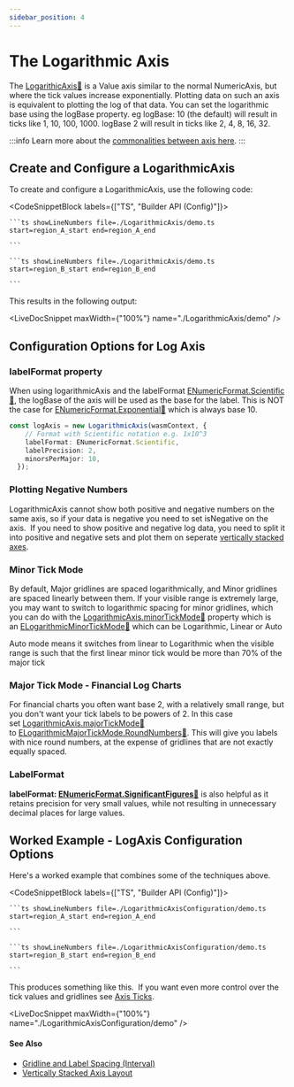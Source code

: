 ```yaml
---
sidebar_position: 4
---
```


# The Logarithmic Axis

The [LogarithicAxis:blue_book:](https://www.scichart.com/documentation/js/current/typedoc/classes/logarithmicaxis.html) is a Value axis similar to the normal NumericAxis, but where the tick values increase exponentially. Plotting data on such an axis is equivalent to plotting the log of that data. You can set the logarithmic base using the logBase property. eg logBase: 10 (the default) will result in ticks like 1, 10, 100, 1000. logBase 2 will result in ticks like 2, 4, 8, 16, 32.

:::info
Learn more about the [commonalities between axis here](/2d-charts/axis-api/axis-types/common-axis-base-type).
:::

Create and Configure a LogarithmicAxis
--------------------------------------

To create and configure a LogarithmicAxis, use the following code: 

<CodeSnippetBlock labels={["TS", "Builder API (Config)"]}>

    ```ts showLineNumbers file=./LogarithmicAxis/demo.ts start=region_A_start end=region_A_end
 
    ```

    ```ts showLineNumbers file=./LogarithmicAxis/demo.ts start=region_B_start end=region_B_end
 
    ```
 
</CodeSnippetBlock>

This results in the following output:

<LiveDocSnippet maxWidth={"100%"} name="./LogarithmicAxis/demo" />

Configuration Options for Log Axis
----------------------------------

### labelFormat property

When using logarithmicAxis and the labelFormat [ENumericFormat.Scientific:blue_book:](https://www.scichart.com/documentation/js/current/typedoc/enums/enumericformat.html), the logBase of the axis will be used as the base for the label. This is NOT the case for [ENumericFormat.Exponential:blue_book:](https://www.scichart.com/documentation/js/current/typedoc/enums/enumericformat.html) which is always base 10.

```ts
const logAxis = new LogarithmicAxis(wasmContext, {
    // Format with Scientific notation e.g. 1x10^3
    labelFormat: ENumericFormat.Scientific,
    labelPrecision: 2,
    minorsPerMajor: 10,
  });
```

### Plotting Negative Numbers

LogarithmicAxis cannot show both positive and negative numbers on the same axis, so if your data is negative you need to set isNegative on the axis.  If you need to show positive and negative log data, you need to split it into positive and negative sets and plot them on seperate [vertically stacked axes](/2d-charts/axis-api/multi-axis-and-layout/vertically-stacked-axis-layout).

### Minor Tick Mode

By default, Major gridlines are spaced logarithmically, and Minor gridlines are spaced linearly between them. If your visible range is extremely large, you may want to switch to logarithmic spacing for minor gridlines, which you can do with the [LogarithmicAxis.minorTickMode:blue_book:](https://www.scichart.com/documentation/js/current/typedoc/classes/logarithmicaxis.html#minortickmode) property which is an [ELogarithmicMinorTickMode:blue_book:](https://www.scichart.com/documentation/js/current/typedoc/enums/elogarithmicmajortickmode.html) which can be Logarithmic, Linear or Auto

Auto mode means it switches from linear to Logarithmic when the visible range is such that the first linear minor tick would be more than 70% of the major tick

### Major Tick Mode - Financial Log Charts

For financial charts you often want base 2, with a relatively small range, but you don't want your tick labels to be powers of 2. In this case set [LogarithmicAxis.majorTickMode:blue_book:](https://www.scichart.com/documentation/js/current/typedoc/classes/logarithmicaxis.html#majortickmode) to [ELogarithmicMajorTickMode.RoundNumbers:blue_book:](https://www.scichart.com/documentation/js/current/typedoc/enums/elogarithmicmajortickmode.html). This will give you labels with nice round numbers, at the expense of gridlines that are not exactly equally spaced.

### LabelFormat

**labelFormat: [ENumericFormat.SignificantFigures:blue_book:](https://www.scichart.com/documentation/js/current/typedoc/enums/enumericformat.html)** is also helpful as it retains precision for very small values, while not resulting in unnecessary decimal places for large values.

Worked Example - LogAxis Configuration Options
----------------------------------------------

Here's a worked example that combines some of the techniques above.

<CodeSnippetBlock labels={["TS", "Builder API (Config)"]}>

    ```ts showLineNumbers file=./LogarithmicAxisConfiguration/demo.ts start=region_A_start end=region_A_end
 
    ```

    ```ts showLineNumbers file=./LogarithmicAxisConfiguration/demo.ts start=region_B_start end=region_B_end
 
    ```
 
</CodeSnippetBlock>

This produces something like this.  If you want even more control over the tick values and gridlines see [Axis Ticks](/2d-charts/axis-api/axis-tick-label-interval/gridline-and-label-spacing-interval).

<LiveDocSnippet maxWidth={"100%"} name="./LogarithmicAxisConfiguration/demo" />

#### See Also

- [Gridline and Label Spacing (Interval)](/2d-charts/axis-api/axis-tick-label-interval/gridline-and-label-spacing-interval)
- [Vertically Stacked Axis Layout](/2d-charts/axis-api/multi-axis-and-layout/vertically-stacked-axis-layout)
